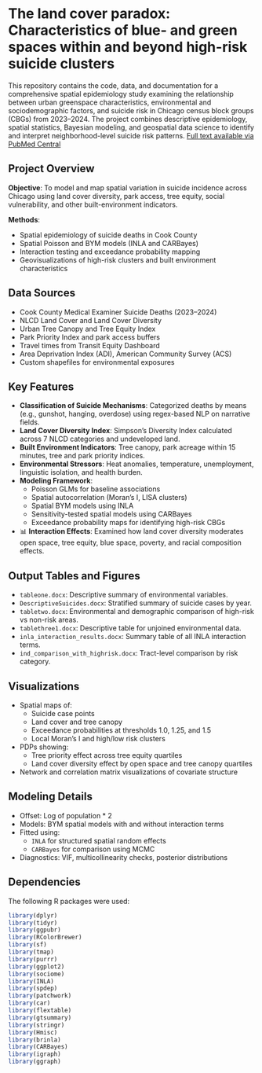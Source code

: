 # The land cover paradox: Characteristics of blue- and green spaces within and beyond high-risk suicide clusters

This repository contains the code, data, and documentation for a comprehensive spatial epidemiology study examining the relationship between urban greenspace characteristics, environmental and sociodemographic factors, and suicide risk in Chicago census block groups (CBGs) from 2023–2024. The project combines descriptive epidemiology, spatial statistics, Bayesian modeling, and geospatial data science to identify and interpret neighborhood-level suicide risk patterns.
[Full text available via PubMed Central](https://pmc.ncbi.nlm.nih.gov/articles/PMC12169782/)

## Project Overview

**Objective**: To model and map spatial variation in suicide incidence across Chicago using land cover diversity, park access, tree equity, social vulnerability, and other built-environment indicators.

**Methods**:
- Spatial epidemiology of suicide deaths in Cook County
- Spatial Poisson and BYM models (INLA and CARBayes)
- Interaction testing and exceedance probability mapping
- Geovisualizations of high-risk clusters and built environment characteristics

## Data Sources

- Cook County Medical Examiner Suicide Deaths (2023–2024)
- NLCD Land Cover and Land Cover Diversity
- Urban Tree Canopy and Tree Equity Index
- Park Priority Index and park access buffers
- Travel times from Transit Equity Dashboard
- Area Deprivation Index (ADI), American Community Survey (ACS)
- Custom shapefiles for environmental exposures

## Key Features

- **Classification of Suicide Mechanisms**: Categorized deaths by means (e.g., gunshot, hanging, overdose) using regex-based NLP on narrative fields.
- **Land Cover Diversity Index**: Simpson’s Diversity Index calculated across 7 NLCD categories and undeveloped land.
- **Built Environment Indicators**: Tree canopy, park acreage within 15 minutes, tree and park priority indices.
- **Environmental Stressors**: Heat anomalies, temperature, unemployment, linguistic isolation, and health burden.
- **Modeling Framework**:
  - Poisson GLMs for baseline associations
  - Spatial autocorrelation (Moran’s I, LISA clusters)
  - Spatial BYM models using INLA
  - Sensitivity-tested spatial models using CARBayes
  - Exceedance probability maps for identifying high-risk CBGs
- 📊 **Interaction Effects**: Examined how land cover diversity moderates open space, tree equity, blue space, poverty, and racial composition effects.

## Output Tables and Figures

- `tableone.docx`: Descriptive summary of environmental variables.
- `DescriptiveSuicides.docx`: Stratified summary of suicide cases by year.
- `tabletwo.docx`: Environmental and demographic comparison of high-risk vs non-risk areas.
- `tablethree1.docx`: Descriptive table for unjoined environmental data.
- `inla_interaction_results.docx`: Summary table of all INLA interaction terms.
- `ind_comparison_with_highrisk.docx`: Tract-level comparison by risk category.

## Visualizations

- Spatial maps of:
  - Suicide case points
  - Land cover and tree canopy
  - Exceedance probabilities at thresholds 1.0, 1.25, and 1.5
  - Local Moran’s I and high/low risk clusters
- PDPs showing:
  - Tree priority effect across tree equity quartiles
  - Land cover diversity effect by open space and tree canopy quartiles
- Network and correlation matrix visualizations of covariate structure

## Modeling Details

- Offset: Log of population * 2
- Models: BYM spatial models with and without interaction terms
- Fitted using:
  - `INLA` for structured spatial random effects
  - `CARBayes` for comparison using MCMC
- Diagnostics: VIF, multicollinearity checks, posterior distributions

## Dependencies

The following R packages were used:

```r
library(dplyr)
library(tidyr)
library(ggpubr)
library(RColorBrewer)
library(sf)
library(tmap)
library(purrr)
library(ggplot2)
library(sociome)
library(INLA)
library(spdep)
library(patchwork)
library(car)
library(flextable)
library(gtsummary)
library(stringr)
library(Hmisc)
library(brinla)
library(CARBayes)
library(igraph)
library(ggraph)

